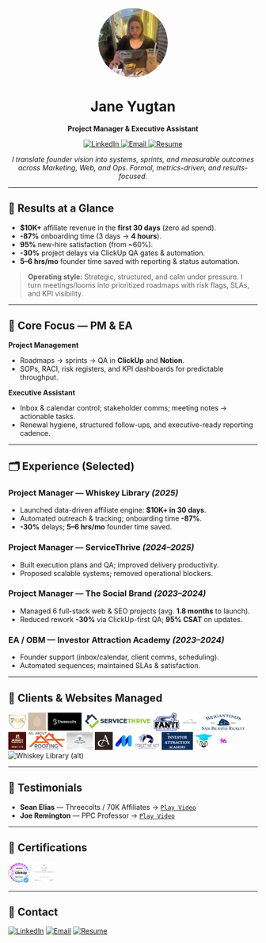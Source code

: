 <p align="center">
  <img src="jy-linkedin.jpeg" alt="Jane Yugtan" width="140" height="140" style="border-radius:50%;object-fit:cover;" />
</p>

<h1 align="center">Jane Yugtan</h1>
<p align="center"><b>Project Manager & Executive Assistant</b></p>

<p align="center">
  <a href="https://www.linkedin.com/in/jyugtan/">
    <img src="https://img.shields.io/badge/LinkedIn-Connect-0f4c75?logo=linkedin&logoColor=white" alt="LinkedIn" />
  </a>
  <a href="mailto:yugtanlynette@gmail.com">
    <img src="https://img.shields.io/badge/Email-yugtanlynette%40gmail.com-1a1a2e?logo=gmail&logoColor=white" alt="Email" />
  </a>
  <a href="./RESUME.pdf">
    <img src="https://img.shields.io/badge/Resume-Download-0f4c75?logo=adobeacrobatreader&logoColor=white" alt="Resume" />
  </a>
</p>

<p align="center">
  <i>I translate founder vision into systems, sprints, and measurable outcomes across Marketing, Web, and Ops. Formal, metrics-driven, and results-focused.</i>
</p>

---

## 🔎 Results at a Glance
- **$10K+** affiliate revenue in the **first 30 days** (zero ad spend).
- **-87%** onboarding time (3 days → **4 hours**).
- **95%** new-hire satisfaction (from ~60%).
- **-30%** project delays via ClickUp QA gates & automation.
- **5–6 hrs/mo** founder time saved with reporting & status automation.

> **Operating style:** Strategic, structured, and calm under pressure. I turn meetings/looms into prioritized roadmaps with risk flags, SLAs, and KPI visibility.

---

## 🧭 Core Focus — PM & EA
**Project Management**
- Roadmaps → sprints → QA in **ClickUp** and **Notion**.
- SOPs, RACI, risk registers, and KPI dashboards for predictable throughput.

**Executive Assistant**
- Inbox & calendar control; stakeholder comms; meeting notes → actionable tasks.
- Renewal hygiene, structured follow-ups, and executive-ready reporting cadence.

---

## 🗂 Experience (Selected)
### Project Manager — **Whiskey Library** *(2025)*
- Launched data-driven affiliate engine: **$10K+ in 30 days**.
- Automated outreach & tracking; onboarding time **-87%**.
- **-30%** delays; **5–6 hrs/mo** founder time saved.

### Project Manager — **ServiceThrive** *(2024–2025)*
- Built execution plans and QA; improved delivery productivity.
- Proposed scalable systems; removed operational blockers.

### Project Manager — **The Social Brand** *(2023–2024)*
- Managed 6 full-stack web & SEO projects (avg. **1.8 months** to launch).
- Reduced rework **-30%** via ClickUp-first QA; **95% CSAT** on updates.

### EA / OBM — **Investor Attraction Academy** *(2023–2024)*
- Founder support (inbox/calendar, client comms, scheduling).
- Automated sequences; maintained SLAs & satisfaction.

---

## 🤝 Clients & Websites Managed
<p align="left">
  <img src="70KLOGO.webp" height="36" alt="70K Affiliates"/>
  <img src="dreamindigitallogo.jpeg" height="36" alt="Dream in Digital"/>
  <img src="threecoltslogo.png" height="36" alt="Threecolts"/>
  <img src="servicethrivelogo.png" height="36" alt="ServiceThrive"/>
  <img src="Fanti-sewer-and-drain-pros-retina.png" height="36" alt="Fanti Sewer & Drain Pros"/>
  <img src="MW-logo.png" height="36" alt="Morgan White Window Coverings"/>
  <img src="san-benito-realty-hollister-ca.webp" height="36" alt="San Benito Realty"/>
  <img src="WL-LOGO.webp" height="36" alt="Whiskey Library"/>
  <img src="AA-ROOFING-LOGO-02.png" height="36" alt="AA Roofing"/>
  <img src="highlandfarmparklogo.jpg" height="36" alt="Highland Farm Park"/>
  <img src="audaciouslyagencylogo.png" height="36" alt="Audaciously Agency"/>
  <img src="marketingmeca.jpeg" height="36" alt="Marketing Meca"/>
  <img src="cropped-Forget-Me-Not-02.png" height="36" alt="Forget Me Not"/>
  <img src="IAAlogo.png" height="36" alt="Investor Attraction Academy"/>
  <img src="PPCLOGO.jpeg" height="36" alt="PPC (alt logo)"/>
  <img src="ealogo.png" height="36" alt="EA (brand asset)"/>
  <img src="White_WL_Logo.avif" height="36" alt="Whiskey Library (alt)"/>
</p>


---

## 🎥 Testimonials
- **Sean Elias** — Threecolts / 70K Affiliates → [`Play Video`](./Sean%20Elias-TestimonialVideo.mp4)  
- **Joe Remington** — PPC Professor → [`Play Video`](./Joe-Remington-TestimonialVideo.mp4)

---

## 🏅 Certifications
<p align="left">
  <img src="verified power user  v3_1.png" height="40" alt="ClickUp Verified Power User"/>
  <img src="HubSpot%20(1).png" height="40" alt="HubSpot SEO Certification"/>
</p>

---

## 💬 Contact
[![LinkedIn](https://img.shields.io/badge/LinkedIn-Connect-0f4c75?logo=linkedin&logoColor=white)](https://www.linkedin.com/in/jyugtan/)
[![Email](https://img.shields.io/badge/Email-yugtanlynette%40gmail.com-1a1a2e?logo=gmail&logoColor=white)](mailto:yugtanlynette@gmail.com)
[![Resume](https://img.shields.io/badge/Resume-Download-0f4c75?logo=adobeacrobatreader&logoColor=white)](./RESUME.pdf)
